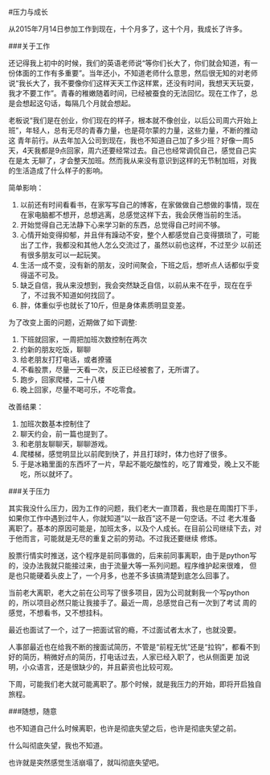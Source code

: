 #压力与成长


从2015年7月14日参加工作到现在，十个月多了，这十个月，我成长了许多。

###关于工作

还记得我上初中的时候，我们的英语老师说“等你们长大了，你们就会知道，有一份体面的工作有多重要”。当年还小，不知道老师什么意思，然后很无知的对老师
说“我长大了，我不要像你们这样天天工作这样累，还没有时间，我想天天玩耍，我才不要工作”。青春的稚嫩随着时间，已经被蚕食的无法回忆。现在工作了，总
是会想起这句话，每隔几个月就会想起。

老板说“我们是在创业，你们现在的样子，根本就不像创业，以后公司周六开始上班”，年轻人，总有无尽的青春力量，也是荷尔蒙的力量，这些力量，不断的推动这
青年前行。从去年加入公司到现在，我也不知道自己加了多少班？好像一周5天，4天我都是9点回家，周六还要经常过去。自己也经常调侃自己，感觉自己实在是太
无聊了，才会整天加班。然而我从来没有意识到这样的无节制加班，对我的生活造成了什么样子的影响。

简单影响：

1. 以前还有时间看看书，在家写写自己的博客，在家做做自己想做的事情，现在在家电脑都不想开，总想逃离，总感觉这样下去，我会厌倦当前的生活。
2. 开始觉得自己无法静下心来学习新的东西，总觉得自己时间不够。
3. 心情开始变得抑郁，并且伴有躁动不安，整个人都感觉自己变得猥琐了，可能出了工作，我都没和其他人怎么交流过了，虽然以前也这样，不过至少
以前还有很多朋友可以一起玩笑。
4. 生活一成不变，没有新的朋友，没时间聚会，下班之后，想听点人话都似乎变得遥不可及。
5. 缺乏自信，我从来没想到，我会突然缺乏自信，以前从来不在乎，现在在乎了，不过我不知道如何找回了。
6. 胖，体重似乎也就长了10斤，但是身体素质明显变差。

为了改变上面的问题，近期做了如下调整:

1. 下班就回家，一周把加班次数控制在两次
2. 约新的朋友吃饭，聊聊
3. 给老朋友打打电话，或者撩骚
4. 不看股票，尽量一天看一次，反正已经被套了，无所谓了。
5. 跑步，回家爬楼，二十八楼
6. 晚上回家，尽量不喝可乐，不吃零食。

改善结果：

1. 加班次数基本控制住了
2. 聊天约会，前一篇也提到了。
3. 和老朋友聊聊天，聊聊游戏。
4. 爬楼梯，感觉明显比以前爬到快了，并且打球时，体力也好了很多。
5. 于是冰箱里面的东西坏了一片，早起不能吃酸性的，吃了胃难受，晚上又不能吃，所以就坏了。

###关于压力

其实我没什么压力，因为工作的问题，我们老大一直顶着，我也是在周围打下手，如果你工作中遇到过牛人，你就知道“以一敌百”这不是一句空话。不过
老大准备离职了。基本的原因可能是，加班太多，以及个人成长。在目前公司继续下去，对于他而言，可能就是无尽的重复之前的劳动。不过我还要继续
修炼。

股票行情实时推送，这个程序是前同事做的，后来前同事离职，由于是python写的，没办法我就只能接过来，由于流量大等一系列问题。程序维护起来很难，
但是也只能硬着头皮上了，一个月多，也差不多该搞清楚到底怎么回事了。

当前老大离职，老大之前在公司写了很多项目，因为公司就剩我一个写python的，所以项目必然只能让我接手了。最近一周，总感觉自己有一次到了考试
周的感觉，不想看书，又不想挂科。

最近也面试了一个，过了一把面试官的瘾，不过面试者太水了，也就没要。

人事部最近也在给我不断的搜面试简历，不管是“前程无忧”还是“拉钩”，都看不到好的简历，稍微好点的简历，打电话过去，人家已经入职了，也从侧面更
加说明，小众语言，还是很缺少的，并且薪资也比较可观。

下周，可能我们老大就可能离职了。那个时候，就是我压力的开始，即将开启独自旅程。


###随想，随意

也不知道自己什么时候离职，也许是彻底失望之后，也许是彻底失望之前。

什么叫彻底失望，我也不知道。

也许就是突然感觉生活崩塌了，就叫彻底失望吧。

